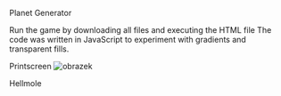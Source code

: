 Planet Generator

Run the game by downloading all files and executing the HTML file
The code was written in JavaScript to experiment with gradients and transparent fills.

Printscreen
![obrazek](https://github.com/Hellmole/Planet_Generator/assets/149156309/a803e271-dbd5-49b9-81b4-a362b8a19e5a)

Hellmole
